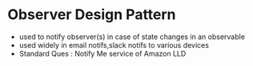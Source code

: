 # Observer Design Pattern

- used to notify observer(s) in case of state changes in an observable
- used widely in email notifs,slack notifs to various devices
- Standard Ques : Notify Me service of Amazon LLD
